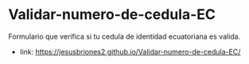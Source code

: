 # Validar-numero-de-cedula-EC
Formulario que verifica si tu cedula de identidad ecuatoriana es valida.

* link: https://jesusbriones2.github.io/Validar-numero-de-cedula-EC/
